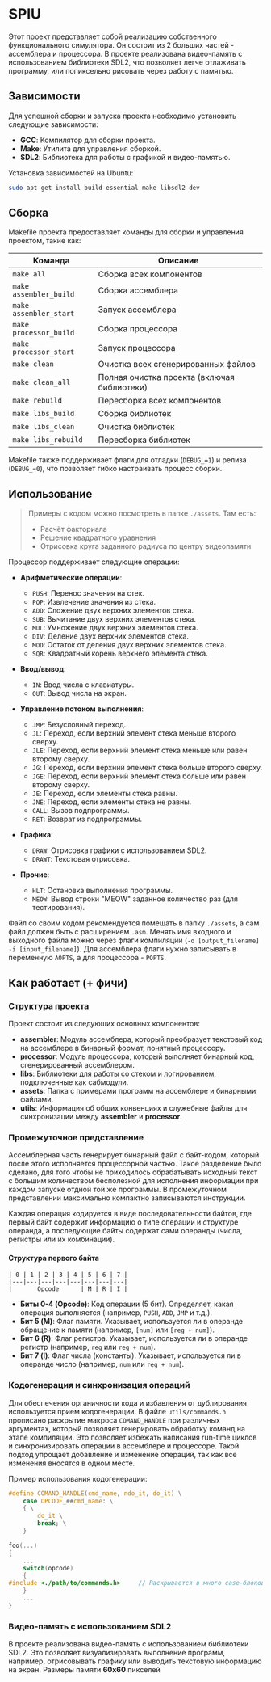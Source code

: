 # SPlU

Этот проект представляет собой реализацию собственного функционального симулятора. Он состоит из 2 больших частей - ассемблера и процессора. В проекте реализована видео-память с использованием библиотеки SDL2, что позволяет легче отлаживать программу, или попиксельно рисовать через работу с памятью.

## Зависимости

Для успешной сборки и запуска проекта необходимо установить следующие зависимости:

- **GCC**: Компилятор для сборки проекта.
- **Make**: Утилита для управления сборкой.
- **SDL2**: Библиотека для работы с графикой и видео-памятью.

Установка зависимостей на Ubuntu:

```bash
sudo apt-get install build-essential make libsdl2-dev
```

## Сборка

Makefile проекта предоставляет команды для сборки и управления проектом, такие как:

| Команда | Описание |
|---------|----------|
| `make all` | Сборка всех компонентов |
| `make assembler_build` | Сборка ассемблера |
| `make assembler_start` | Запуск ассемблера |
| `make processor_build` | Сборка процессора |
| `make processor_start` | Запуск процессора |
| `make clean` | Очистка всех сгенерированных файлов |
| `make clean_all` | Полная очистка проекта (включая библиотеки) |
| `make rebuild` | Пересборка всех компонентов |
| `make libs_build` | Сборка библиотек |
| `make libs_clean` | Очистка библиотек |
| `make libs_rebuild` | Пересборка библиотек |

Makefile также поддерживает флаги для отладки (`DEBUG_=1`) и релиза (`DEBUG_=0`), что позволяет гибко настраивать процесс сборки.

## Использование

> Примеры с кодом можно посмотреть в папке `./assets`. Там есть:
> - Расчёт факториала
> - Решение квадратного уравнения
> - Отрисовка круга заданного радиуса по центру видеопамяти

Процессор поддерживает следующие операции:

- **Арифметические операции**:
  - `PUSH`: Перенос значения на стек.
  - `POP`: Извлечение значения из стека.
  - `ADD`: Сложение двух верхних элементов стека.
  - `SUB`: Вычитание двух верхних элементов стека.
  - `MUL`: Умножение двух верхних элементов стека.
  - `DIV`: Деление двух верхних элементов стека.
  - `MOD`: Остаток от деления двух верхних элементов стека.
  - `SQR`: Квадратный корень верхнего элемента стека.

- **Ввод/вывод**:
  - `IN`: Ввод числа с клавиатуры.
  - `OUT`: Вывод числа на экран.

- **Управление потоком выполнения**:
  - `JMP`: Безусловный переход.
  - `JL`: Переход, если верхний элемент стека меньше второго сверху.
  - `JLE`: Переход, если верхний элемент стека меньше или равен второму сверху.
  - `JG`: Переход, если верхний элемент стека больше второго сверху.
  - `JGE`: Переход, если верхний элемент стека больше или равен второму сверху.
  - `JE`: Переход, если элементы стека равны.
  - `JNE`: Переход, если элементы стека не равны.
  - `CALL`: Вызов подпрограммы.
  - `RET`: Возврат из подпрограммы.

- **Графика**:
  - `DRAW`: Отрисовка графики с использованием SDL2.
  - `DRAWT`: Текстовая отрисовка.

- **Прочие**:
  - `HLT`: Остановка выполнения программы.
  - `MEOW`: Вывод строки "MEOW" заданное количество раз (для тестирования).

Файл со своим кодом рекомендуется помещать в папку `./assets`, а сам файл должен быть с расширением `.asm`. Менять имя входного и выходного файла можно через флаги компиляции (`-o [output_filename] -i [input_filename]`). Для ассемблера флаги нужно записывать в переменную `AOPTS`, а для процессора - `POPTS`.

## Как работает (+ фичи)

### Структура проекта

Проект состоит из следующих основных компонентов:

- **assembler**: Модуль ассемблера, который преобразует текстовый код на ассемблере в бинарный формат, понятный процессору.
- **processor**: Модуль процессора, который выполняет бинарный код, сгенерированный ассемблером.
- **libs**: Библиотеки для работы со стеком и логированием, подключенные как сабмодули.
- **assets**: Папка с примерами программ на ассемблере и бинарными файлами.
- **utils**: Информация об общих конвенциях и служебные файлы для синхронизации между **assembler** и **processor**.

### Промежуточное представление

Ассемблерная часть генерирует бинарный файл с байт-кодом, который после этого исполняется процессорной частью. Такое разделение было сделано, для того чтобы не приходилось обрабатывать исходный текст с большим количеством бесполезной для исполнения информации при каждом запуске отдной  той же программы. В промежуточном представлении максимально компактно записываются инструкции. 

Каждая операция кодируется в виде последовательности байтов, где первый байт содержит информацию о типе операции и структуре операнда, а последующие байты содержат сами операнды (числа, регистры или их комбинации).

#### Структура первого байта

```
| 0 | 1 | 2 | 3 | 4 | 5 | 6 | 7 |
|---|---|---|---|---|---|---|---|
|       Opcode      | M | R | I |
```

- **Биты 0-4 (Opcode)**: Код операции (5 бит). Определяет, какая операция выполняется (например, `PUSH`, `ADD`, `JMP` и т.д.).
- **Бит 5 (M)**: Флаг памяти. Указывает, используется ли в операнде обращение к памяти (например, `[num]` или `[reg + num]`).
- **Бит 6 (R)**: Флаг регистра. Указывает, используется ли в операнде регистр (например, `reg` или `reg + num`).
- **Бит 7 (I)**: Флаг числа (константы). Указывает, используется ли в операнде число (например, `num` или `reg + num`).

### Кодогенерация и синхронизация операций

Для обеспечения органичности кода и избавления от дублирования используется прием кодогенерации. В файле `utils/commands.h` прописано раскрытие макроса `COMAND_HANDLE` при различных аргументах, который позволяет генерировать обработку команд на этапе компиляции. Это позволяет избежать написания run-time циклов и синхронизировать операции в ассемблере и процессоре. Такой подход упрощает добавление и изменение операций, так как все изменения вносятся в одном месте.

Пример использования кодогенерации:

```c
#define COMAND_HANDLE(cmd_name, ndo_it, do_it) \
    case OPCODE_##cmd_name: \
    { \
        do_it \
        break; \
    }

foo(...)
{
    ...
    switch(opcode)
    {
#include <./path/to/commands.h>     // Раскрывается в много case-блоков
    }
    ...
}
```

### Видео-память с использованием SDL2

В проекте реализована видео-память с использованием библиотеки SDL2. Это позволяет визуализировать выполнение программ, например, отрисовывать графику или выводить текстовую информацию на экран. Размеры памяти **60x60** пикселей
